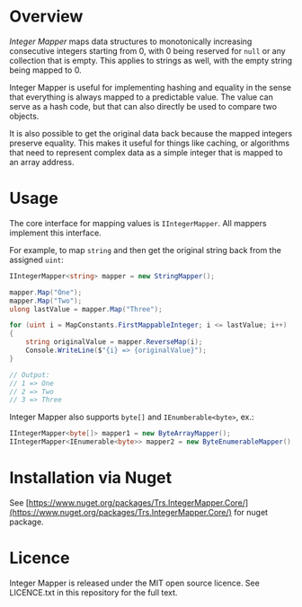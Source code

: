 # Overview

_Integer Mapper_ maps data structures to monotonically increasing consecutive integers starting from 0, with 0 being reserved for `null` or any collection that is empty. This applies to strings as well, with the empty string being mapped to 0.

Integer Mapper is useful for implementing hashing and equality in the sense that everything is always mapped to a predictable value. The value can serve as a hash code, but that can also directly be used to compare two objects.

It is also possible to get the original data back because the mapped integers preserve equality. This makes it useful for things like caching, or algorithms that need to represent complex data as a simple integer that is mapped to an array address.

# Usage

The core interface for mapping values is `IIntegerMapper`. All mappers implement this interface.

For example, to map `string` and then get the original string back from the assigned `uint`:

```C#
IIntegerMapper<string> mapper = new StringMapper();

mapper.Map("One");
mapper.Map("Two");
ulong lastValue = mapper.Map("Three");

for (uint i = MapConstants.FirstMappableInteger; i <= lastValue; i++)
{
    string originalValue = mapper.ReverseMap(i);
    Console.WriteLine($"{i} => {originalValue}");
}

// Output:
// 1 => One
// 2 => Two
// 3 => Three
```

Integer Mapper also supports `byte[]` and `IEnumberable<byte>`, ex.:

```C#
IIntegerMapper<byte[]> mapper1 = new ByteArrayMapper();
IIntegerMapper<IEnumerable<byte>> mapper2 = new ByteEnumerableMapper();
```

# Installation via Nuget

See [https://www.nuget.org/packages/Trs.IntegerMapper.Core/](https://www.nuget.org/packages/Trs.IntegerMapper.Core/) for nuget package.

# Licence

Integer Mapper is released under the MIT open source licence. See LICENCE.txt in this repository for the full text.
